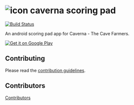 # ![icon](https://github.com/raphaelmeyer/caverna/raw/master/icon.png) caverna scoring pad

[![Build Status](https://secure.travis-ci.org/raphaelmeyer/caverna.png?branch=master)](http://travis-ci.org/raphaelmeyer/caverna)

An android scoring pad app for Caverna - The Cave Farmers.

[![Get it on Google Play](https://github.com/raphaelmeyer/caverna/raw/master/en_generic_rgb_wo_45.png)](https://play.google.com/store/apps/details?id=ch.quazz.caverna)

## Contributing

Please read the [contribution guidelines](CONTRIBUTING.md).

## Contributors

[Contributors](https://github.com/raphaelmeyer/caverna/graphs/contributors)

